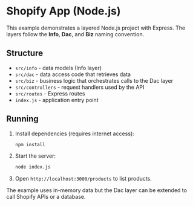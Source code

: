 # Shopify App (Node.js)

This example demonstrates a layered Node.js project with Express. The layers follow the **Info**, **Dac**, and **Biz** naming convention.

## Structure

- `src/info` - data models (Info layer)
- `src/dac` - data access code that retrieves data
- `src/biz` - business logic that orchestrates calls to the Dac layer
- `src/controllers` - request handlers used by the API
- `src/routes` - Express routes
- `index.js` - application entry point

## Running

1. Install dependencies (requires internet access):
   ```bash
   npm install
   ```
2. Start the server:
   ```bash
   node index.js
   ```
3. Open `http://localhost:3000/products` to list products.

The example uses in-memory data but the Dac layer can be extended to call Shopify APIs or a database.